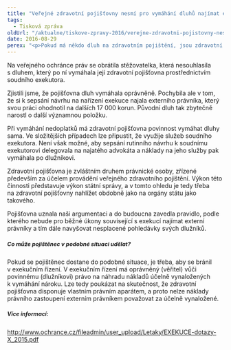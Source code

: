 ```yaml
---
title: "Veřejné zdravotní pojišťovny nesmí pro vymáhání dluhů najímat externí právníky"
tags:
  - Tisková zpráva
oldUrl: "/aktualne/tiskove-zpravy-2016/verejne-zdravotni-pojistovny-nesmi-pro-vymahani-dluhu-najimat-externi-pravniky"
date: 2016-08-29
perex: "<p>Pokud má někdo dluh na zdravotním pojištění, jsou zdravotní pojišťovny oprávněny a také povinny tyto dluhy vymáhat. K rutinnímu úkonu však nesmí najímat externí advokáty a neúměrně tak navyšovat náklady na vymáhání dluhu. Tyto další náklady zbytečně dopadají na bedra dlužníků. Pojišťovna má povinnost tyto rutinní úkony vykonávat sama.</p>"
---
```


<!-- imported from the old website -->

<p>Na veřejného ochránce práv se obrátila stěžovatelka, která nesouhlasila s dluhem, který po ní vymáhala její zdravotní pojišťovna prostřednictvím soudního exekutora. </p> <p>Zjistili jsme, že pojišťovna dluh vymáhala oprávněně. Pochybila ale v tom, že si k sepsání návrhu na nařízení exekuce najala externího právníka, který svou práci ohodnotil na dalších 17 000 korun. Původní dluh tak zbytečně narostl o další významnou položku. </p> <p>Při vymáhání nedoplatků má zdravotní pojišťovna povinnost vymáhat dluhy sama. Ve složitějších případech lze připustit, že využije služeb soudního exekutora. Není však možné, aby sepsání rutinního návrhu k soudnímu exekutorovi delegovala na najatého advokáta a náklady na jeho služby pak vymáhala po dlužníkovi.</p> <p>Zdravotní pojišťovna je zvláštním druhem právnické osoby, zřízené především za účelem provádění veřejného zdravotního pojištění. Výkon této činnosti představuje výkon státní správy, a v tomto ohledu je tedy třeba na zdravotní pojišťovny nahlížet obdobně jako na orgány státu jako takového.</p> <p>Pojišťovna uznala naši argumentaci a do budoucna zavedla pravidlo, podle kterého nebude pro běžné úkony související s exekucí najímat externí právníky a tím dále navyšovat nesplacené pohledávky svých dlužníků.  </p> <h5><span style="line-height: 17.92px; font-size: 12.8px;">Co může pojištěnec v podobné situaci udělat?</span></h5> <p>Pokud se pojištěnec dostane do podobné situace, je třeba, aby se bránil v exekučním řízení. V exekučním řízení má oprávněný (věřitel) vůči povinnému (dlužníkovi) právo na náhradu nákladů účelně vynaložených k vymáhání nároku. Lze tedy poukázat na skutečnost, že zdravotní pojišťovna disponuje vlastním právním aparátem, a proto nelze náklady právního zastoupení externím právníkem považovat za účelně vynaložené.</p> <h5><span style="line-height: 17.92px; font-size: 12.8px;">Více informací:</span></h5> <p><a href="https://www.ochrance.cz/fileadmin/user_upload/Letaky/EXEKUCE-dotazy-X_2015.pdf">http://www.ochrance.cz/fileadmin/user_upload/Letaky/EXEKUCE-dotazy-X_2015.pdf</a></p> <p></p>
